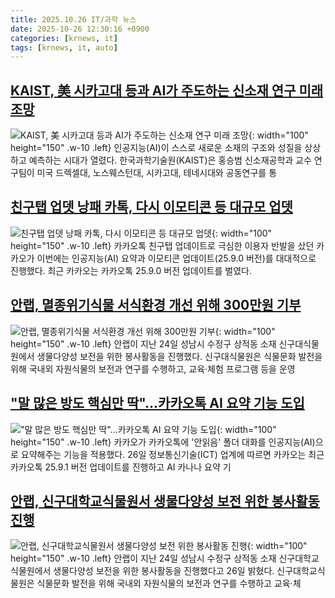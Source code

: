 ```yaml
---
title: 2025.10.26 IT/과학 뉴스
date: 2025-10-26 12:30:16 +0900
categories: [krnews, it]
tags: [krnews, it, auto]
---
```

## [KAIST, 美 시카고대 등과 AI가 주도하는 신소재 연구 미래 조망](https://n.news.naver.com/mnews/article/018/0006147354)

![KAIST, 美 시카고대 등과 AI가 주도하는 신소재 연구 미래 조망](https://mimgnews.pstatic.net/image/origin/018/2025/10/26/6147354.jpg?type=nf220_150){: width="100" height="150" .w-10 .left}
인공지능(AI)이 스스로 새로운 소재의 구조와 성질을 상상하고 예측하는 시대가 열렸다. 한국과학기술원(KAIST)은 홍승범 신소재공학과 교수 연구팀이 미국 드렉셀대, 노스웨스턴대, 시카고대, 테네시대와 공동연구를 통

## [친구탭 업뎃 낭패 카톡, 다시 이모티콘 등 대규모 업뎃](https://n.news.naver.com/mnews/article/079/0004078994)

![친구탭 업뎃 낭패 카톡, 다시 이모티콘 등 대규모 업뎃](https://mimgnews.pstatic.net/image/origin/079/2025/10/26/4078994.jpg?type=nf220_150){: width="100" height="150" .w-10 .left}
카카오톡 친구탭 업데이트로 극심한 이용자 반발을 샀던 카카오가 이번에는 인공지능(AI) 요약과 이모티콘 업데이트(25.9.0 버전)를 대대적으로 진행했다. 최근 카카오는 카카오톡 25.9.0 버전 업데이트를 벌였다.

## [안랩, 멸종위기식물 서식환경 개선 위해 300만원 기부](https://n.news.naver.com/mnews/article/018/0006147257)

![안랩, 멸종위기식물 서식환경 개선 위해 300만원 기부](https://mimgnews.pstatic.net/image/origin/018/2025/10/26/6147257.jpg?type=nf220_150){: width="100" height="150" .w-10 .left}
안랩이 지난 24일 성남시 수정구 상적동 소재 신구대식물원에서 생물다양성 보전을 위한 봉사활동을 진행했다. 신구대식물원은 식물문화 발전을 위해 국내외 자원식물의 보전과 연구를 수행하고, 교육·체험 프로그램 등을 운영

## ["말 많은 방도 핵심만 딱"…카카오톡 AI 요약 기능 도입](https://n.news.naver.com/mnews/article/003/0013557818)

!["말 많은 방도 핵심만 딱"…카카오톡 AI 요약 기능 도입](https://mimgnews.pstatic.net/image/origin/003/2025/10/26/13557818.jpg?type=nf220_150){: width="100" height="150" .w-10 .left}
카카오가 카카오톡에 '안읽음' 폴더 대화를 인공지능(AI)으로 요약해주는 기능을 적용했다. 26일 정보통신기술(ICT) 업계에 따르면 카카오는 최근 카카오톡 25.9.1 버전 업데이트를 진행하고 AI 카나나 요약 기

## [안랩, 신구대학교식물원서 생물다양성 보전 위한 봉사활동 진행](https://n.news.naver.com/mnews/article/014/0005424497)

![안랩, 신구대학교식물원서 생물다양성 보전 위한 봉사활동 진행](https://mimgnews.pstatic.net/image/origin/014/2025/10/26/5424497.jpg?type=nf220_150){: width="100" height="150" .w-10 .left}
안랩이 지난 24일 성남시 수정구 상적동 소재 신구대학교식물원에서 생물다양성 보전을 위한 봉사활동을 진행했다고 26일 밝혔다. 신구대학교식물원은 식물문화 발전을 위해 국내외 자원식물의 보전과 연구를 수행하고 교육·체

